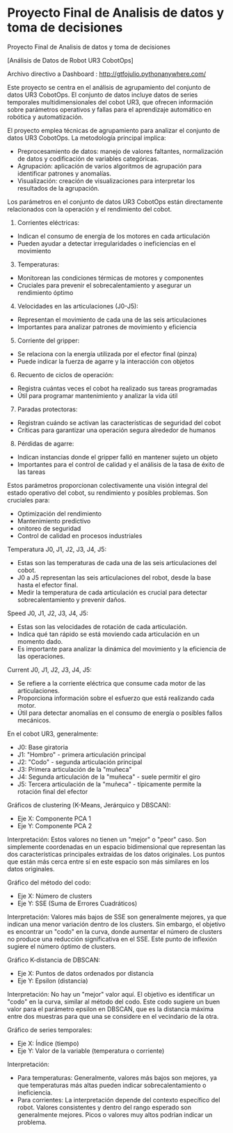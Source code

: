 # Proyecto Final de Analisis de datos y toma de decisiones
Proyecto Final de Analisis de datos y toma de decisiones

[Análisis de Datos de Robot UR3 CobotOps]

Archivo directivo a Dashboard : http://gtfojulio.pythonanywhere.com/

Este proyecto se centra en el análisis de agrupamiento del conjunto de datos UR3 CobotOps. El conjunto de datos incluye datos de series temporales multidimensionales del cobot UR3, que ofrecen información sobre parámetros operativos y fallas para el aprendizaje automático en robótica y automatización.

El proyecto emplea técnicas de agrupamiento para analizar el conjunto de datos UR3 CobotOps. La metodología principal implica:

- Preprocesamiento de datos: manejo de valores faltantes, normalización de datos y codificación de variables categóricas.
- Agrupación: aplicación de varios algoritmos de agrupación para identificar patrones y anomalías.
- Visualización: creación de visualizaciones para interpretar los resultados de la agrupación.

Los parámetros en el conjunto de datos UR3 CobotOps están directamente relacionados con la operación y el rendimiento del cobot. 

1.	Corrientes eléctricas:
  - Indican el consumo de energía de los motores en cada articulación
  -	Pueden ayudar a detectar irregularidades o ineficiencias en el movimiento
3.	Temperaturas: 
  -	Monitorean las condiciones térmicas de motores y componentes
  -	Cruciales para prevenir el sobrecalentamiento y asegurar un rendimiento óptimo
4.	Velocidades en las articulaciones (J0-J5): 
  -	Representan el movimiento de cada una de las seis articulaciones
  -	Importantes para analizar patrones de movimiento y eficiencia
5.	Corriente del gripper: 
  -	Se relaciona con la energía utilizada por el efector final (pinza)
  -	Puede indicar la fuerza de agarre y la interacción con objetos
6.	Recuento de ciclos de operación: 
  -	Registra cuántas veces el cobot ha realizado sus tareas programadas
  -	Útil para programar mantenimiento y analizar la vida útil
7.	Paradas protectoras: 
  -	Registran cuándo se activan las características de seguridad del cobot
  -	Críticas para garantizar una operación segura alrededor de humanos
8.	Pérdidas de agarre: 
  -	Indican instancias donde el gripper falló en mantener sujeto un objeto
  -	Importantes para el control de calidad y el análisis de la tasa de éxito de las tareas


Estos parámetros proporcionan colectivamente una visión integral del estado operativo del cobot, su rendimiento y posibles problemas. Son cruciales para:
  -	Optimización del rendimiento
  -	Mantenimiento predictivo
  - onitoreo de seguridad
  - Control de calidad en procesos industriales


Temperatura J0, J1, J2, J3, J4, J5: 

- Estas son las temperaturas de cada una de las seis articulaciones del cobot.
-	J0 a J5 representan las seis articulaciones del robot, desde la base hasta el efector final.
-	Medir la temperatura de cada articulación es crucial para detectar sobrecalentamiento y prevenir daños.
  
Speed J0, J1, J2, J3, J4, J5:

-	Estas son las velocidades de rotación de cada articulación.
-	Indica qué tan rápido se está moviendo cada articulación en un momento dado.
-	Es importante para analizar la dinámica del movimiento y la eficiencia de las operaciones.
  
Current J0, J1, J2, J3, J4, J5:

-	Se refiere a la corriente eléctrica que consume cada motor de las articulaciones.
- Proporciona información sobre el esfuerzo que está realizando cada motor.
-	Útil para detectar anomalías en el consumo de energía o posibles fallos mecánicos.
  
En el cobot UR3, generalmente:

- J0: Base giratoria 
- J1: "Hombro" - primera articulación principal 
- J2: "Codo" - segunda articulación principal 
- J3: Primera articulación de la "muñeca" 
- J4: Segunda articulación de la "muñeca" - suele permitir el giro 
- J5: Tercera articulación de la "muñeca" - típicamente permite la rotación final del efector

Gráficos de clustering (K-Means, Jerárquico y DBSCAN): 
-	Eje X: Componente PCA 1
-	Eje Y: Componente PCA 2
  
Interpretación: Estos valores no tienen un "mejor" o "peor" caso. Son simplemente coordenadas en un espacio bidimensional que representan las dos características principales extraídas de los datos originales. Los puntos que están más cerca entre sí en este espacio son más similares en los datos originales.

Gráfico del método del codo: 
-	Eje X: Número de clusters
-	Eje Y: SSE (Suma de Errores Cuadráticos)
  
Interpretación: Valores más bajos de SSE son generalmente mejores, ya que indican una menor variación dentro de los clusters. Sin embargo, el objetivo es encontrar un "codo" en la curva, donde aumentar el número de clusters no produce una reducción significativa en el SSE. Este punto de inflexión sugiere el número óptimo de clusters. 

Gráfico K-distancia de DBSCAN: 
-	Eje X: Puntos de datos ordenados por distancia
-	Eje Y: Epsilon (distancia)
  
Interpretación: No hay un "mejor" valor aquí. El objetivo es identificar un "codo" en la curva, similar al método del codo. Este codo sugiere un buen valor para el parámetro epsilon en DBSCAN, que es la distancia máxima entre dos muestras para que una se considere en el vecindario de la otra. 

Gráfico de series temporales: 
-	Eje X: Índice (tiempo)
-	Eje Y: Valor de la variable (temperatura o corriente)
  
Interpretación: 
-	Para temperaturas: Generalmente, valores más bajos son mejores, ya que temperaturas más altas pueden indicar sobrecalentamiento o ineficiencia.
-	Para corrientes: La interpretación depende del contexto específico del robot. Valores consistentes y dentro del rango esperado son generalmente mejores. Picos o valores muy altos podrían indicar un problema.

